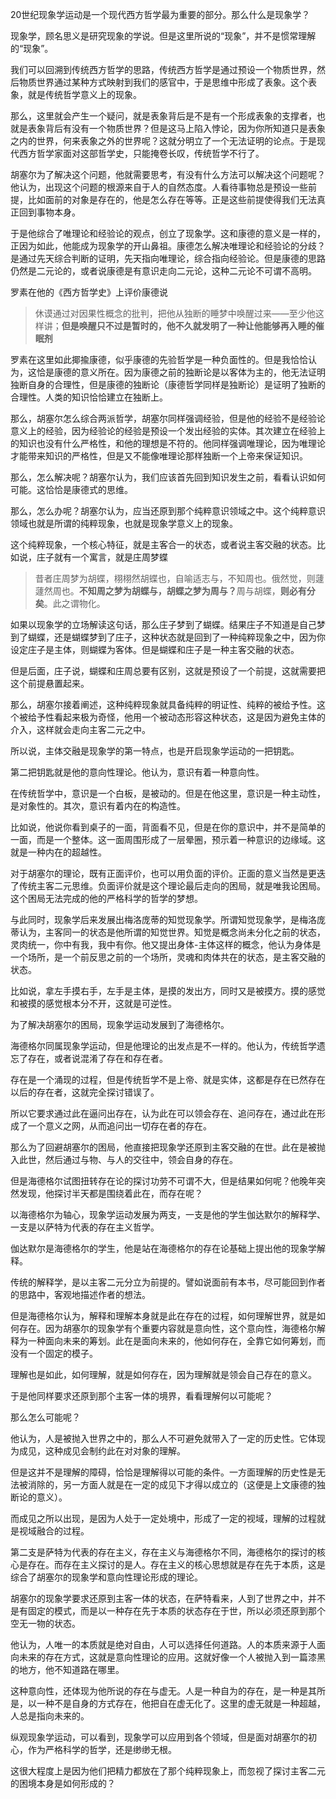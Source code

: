 <p data-pid="XW1pOUFx">20世纪现象学运动是一个现代西方哲学最为重要的部分。那么什么是现象学？</p><p data-pid="1XxNFZq9">现象学，顾名思义是研究现象的学说。但是这里所说的“现象”，并不是惯常理解的“现象”。</p><p data-pid="o8ookW-W">我们可以回溯到传统西方哲学的思路，传统西方哲学是通过预设一个物质世界，然后物质世界通过某种方式映射到我们的感官中，于是思维中形成了表象。这个表象，就是传统哲学意义上的现象。</p><p data-pid="uJsQat2m">那么，这里就会产生一个疑问，就是表象背后是不是有一个形成表象的支撑者，也就是表象背后有没有一个物质世界？但是这马上陷入悖论，因为你所知道只是表象之内的世界，何来表象之外的世界呢？这就分明立了一个无法证明的论点。于是现代西方哲学家面对这部哲学史，只能掩卷长叹，传统哲学不行了。</p><p data-pid="C7FFalFR">胡塞尔为了解决这个问题，他就需要思考，有没有什么方法可以解决这个问题呢？他认为，出现这个问题的根源来自于人的自然态度。人看待事物总是预设一些前提，比如面前的对象是存在的，他是怎么存在等等。正是这些前提使得我们无法真正回到事物本身。</p><p data-pid="ddabNXFc">于是他综合了唯理论和经验论的观点，创立了现象学。这和康德的意义是一样的，正因为如此，他能成为现象学的开山鼻祖。康德怎么解决唯理论和经验论的分歧？是通过先天综合判断的证明，先天指向唯理论，综合指向经验论。但是康德的思路仍然是二元论的，或者说康德是有意识走向二元论，这种二元论不可谓不高明。</p><p data-pid="fxO1roTo">罗素在他的《西方哲学史》上评价康德说</p><blockquote data-pid="24popAsZ">休谟通过对因果性概念的批判，把他从独断的睡梦中唤醒过来——至少他这样讲；<b>但是唤醒只不过是暂时的，他不久就发明了一种让他能够再入睡的催眠剂</b></blockquote><p data-pid="ubLm-_pV">罗素在这里如此揶揄康德，似乎康德的先验哲学是一种负面性的。但是我恰恰认为，这恰是康德的意义所在。因为康德之前的独断论是以客体为主的，他无法证明独断自身的合理性，但是康德的独断论（康德哲学同样是独断论）是证明了独断的合理性。人类的知识恰恰建立在独断上。</p><p data-pid="kPABa0cm">那么，胡塞尔怎么综合两派哲学，胡塞尔同样强调经验，但是他的经验不是经验论意义上的经验，因为经验论的经验是预设一个发出经验的实体。其次建立在经验上的知识也没有什么严格性，和他的理想是不符的。他同样强调唯理论，因为唯理论才能带来知识的严格性，但是又不能像唯理论那样独断一个上帝来保证知识。</p><p data-pid="NdbBI7PV">那么，怎么解决呢？胡塞尔认为，我们应该首先回到知识发生之前，看看认识如何可能。这恰恰是康德式的思维。</p><p data-pid="XWaDc6iM">那么，怎么办呢？胡塞尔认为，应当还原到那个纯粹意识领域之中。这个纯粹意识领域也就是所谓的纯粹现象，也就是现象学意义上的现象。</p><p data-pid="rFWIN02p">这个纯粹现象，一个核心特征，就是主客合一的状态，或者说主客交融的状态。比如说，庄子就有一个寓言，就是庄周梦蝶</p><blockquote data-pid="iknp56Us">昔者庄周梦为胡蝶，栩栩然胡蝶也，自喻适志与，不知周也。俄然觉，则蘧蘧然周也。<b>不知周之梦为胡蝶与，胡蝶之梦为周与？</b>周与胡蝶，<b>则必有分矣</b>。此之谓物化。</blockquote><p data-pid="3jgoeLXW">如果以现象学的立场解读这句话，那么庄子梦到了蝴蝶。结果庄子不知道是自己梦到了蝴蝶，还是蝴蝶梦到了庄子，这种状态就是回到了一种纯粹现象之中，因为你设定庄子是主体，则蝴蝶为客体。但是蝴蝶和庄子是一种主客交融的状态。</p><p data-pid="hn0Kgi-H">但是后面，庄子说，蝴蝶和庄周总要有区别，这就是预设了一个前提，这就需要把这个前提悬置起来。</p><p data-pid="895uDqf4">那么，胡塞尔接着阐述，这种纯粹现象就具备纯粹的明证性、纯粹的被给予性。这个被给予性看起来极为奇怪，他用一个被动态形容这种状态，这是因为避免主体的介入，这样就会走向主客二元之中。</p><p data-pid="g06xwOnL">所以说，主体交融是现象学的第一特点，也是开启现象学运动的一把钥匙。</p><p data-pid="Adzl1dmt">第二把钥匙就是他的意向性理论。他认为，意识有着一种意向性。</p><p data-pid="kmHS4Imi">在传统哲学中，意识是一个白板，是被动的。但是在他这里，意识是一种主动性，是对象性的。其次，意识有着内在的构造性。</p><p data-pid="Uauatl-w">比如说，他说你看到桌子的一面，背面看不见，但是在你的意识中，并不是简单的一面，而是一个整体。这一面周围形成了一层晕圈，预示着一种意识的边缘域。这就是一种内在的超越性。</p><p data-pid="haUoCPaW">对于胡塞尔的理论，既有正面评价，也可以用负面的评价。正面的意义当然是更迭了传统主客二元思维。负面评价就是这个理论最后走向的困局，就是唯我论困局。这个困局无法完成的他的严格科学的哲学的梦想。</p><p data-pid="IvdTPNe4">与此同时，现象学后来发展出梅洛庞蒂的知觉现象学。所谓知觉现象学，是梅洛庞蒂认为，主客同一的状态是他所谓的知觉世界。知觉是概念尚未分化之前的状态，灵肉统一，你中有我，我中有你。他又提出身体-主体这样的概念，他认为身体是一个场所，是一个前反思之前的一个场所，灵魂和肉体共在的状态，是主客交融的状态。</p><p data-pid="wwkGsi47">比如说，拿左手摸右手，左手是主体，是摸的发出方，同时又是被摸方。摸的感觉和被摸的感觉根本分不开，这就是可逆性。</p><p data-pid="5xisJ2If">为了解决胡塞尔的困局，现象学运动发展到了海德格尔。</p><p data-pid="NGl4IX-r">海德格尔同属现象学运动，但是他理论的出发点是不一样的。他认为，传统哲学遗忘了存在，或者说混淆了存在和存在者。</p><p data-pid="DhSg5fxs">存在是一个涌现的过程，但是传统哲学不是上帝、就是实体，这都是存在已然存在以后的存在者，这就完全探讨错误了。</p><p data-pid="qrFOhwSj">所以它要求通过此在逼问出存在，认为此在可以领会存在、追问存在，通过此在形成了一个意义之网，从而追问出一切存在者的存在。</p><p data-pid="D4xEJb4V">那么为了回避胡塞尔的困局，他直接把现象学还原到主客交融的在世。此在是被抛入此世，然后通过与物、与人的交往中，领会自身的存在。</p><p data-pid="Wui3aj8M">但是海德格尔试图扭转存在论的探讨功劳不可谓不大，但是结果如何呢？他晚年突然发现，他探讨半天都是围绕着此在，而存在呢？</p><p data-pid="RnU6paNF">以海德格尔为轴心，现象学运动发展为两支，一支是他的学生伽达默尔的解释学、一支是以萨特为代表的存在主义哲学。</p><p data-pid="9A-5GoFS">伽达默尔是海德格尔的学生，他是站在海德格尔的存在论基础上提出他的现象学解释。</p><p data-pid="HFUzp4Un">传统的解释学，是以主客二元分立为前提的。譬如说面前有本书，尽可能回到作者的思路中，客观地描述作者的想法。</p><p data-pid="QBjin30O">但是海德格尔认为，解释和理解本身就是此在存在的过程，如何理解世界，就是如何存在。因为胡塞尔的现象学有个重要内容就是意向性，这个意向性，海德格尔解释为一种面向未来的筹划。此在是面向未来的，他如何存在，全靠它如何筹划，而没有一个固定的模子。</p><p data-pid="yNvYDFvE">理解也是如此，如何理解，就是如何存在，因为理解就是领会自己存在的意义。</p><p data-pid="_zvkjix4">于是他同样要求还原到那个主客一体的境界，看看理解何以可能呢？</p><p data-pid="V_1LyNKb">那么怎么可能呢？</p><p data-pid="LSqMGz2O">他认为，人是被抛入世界之中的，那么人不可避免就带入了一定的历史性。它体现为成见，这种成见会制约此在对对象的理解。</p><p data-pid="NJGpGdD7">但是这并不是理解的障碍，恰恰是理解得以可能的条件。一方面理解的历史性是无法被消除的，另一方面人就是在一定的成见下才得以成立的（这便是上文康德的独断论的意义）。</p><p data-pid="_KKx1A7r">而成见之所以出现，是因为人处于一定处境中，形成了一定的视域，理解的过程就是视域融合的过程。</p><p data-pid="l92rQN53">第二支是萨特为代表的存在主义，存在主义与海德格尔不同，海德格尔的探讨的核心是存在。而存在主义探讨的是人。存在主义的核心思想就是存在先于本质，这是综合了胡塞尔的现象学和意向性理论形成的理论。</p><p data-pid="sCpfhOOH">胡塞尔的现象学要求还原到主客一体的状态，在萨特看来，人到了世界之中，并不是有固定的模式，而是以一种存在先于本质的状态存在于世，所以必须还原到那个空无一物的状态。</p><p data-pid="9QonjZaE">他认为，人唯一的本质就是绝对自由，人可以选择任何道路。人的本质来源于人面向未来的存在方式，这就是意向性理论的应用。这就好像一个人被抛入到一篇漆黑的地方，他不知道路在哪里。</p><p data-pid="jnh_F-NU">这种意向性，还体现为他所说的存在与虚无。人是一种自为的存在，是一种是其所是，以一种不是自身的方式存在，他把自在虚无化了。这里的虚无就是一种超越，人总是指向未来的。</p><p data-pid="qq3yoajN">纵观现象学运动，可以看到，现象学可以应用到各个领域，但是面对胡塞尔的初心，作为严格科学的哲学，还是缈缈无根。</p><p data-pid="lAlaTgBE">这很大程度上是因为他们把精力都放在了那个纯粹现象上，而忽视了探讨主客二元的困境本身是如何形成的？</p><p></p>